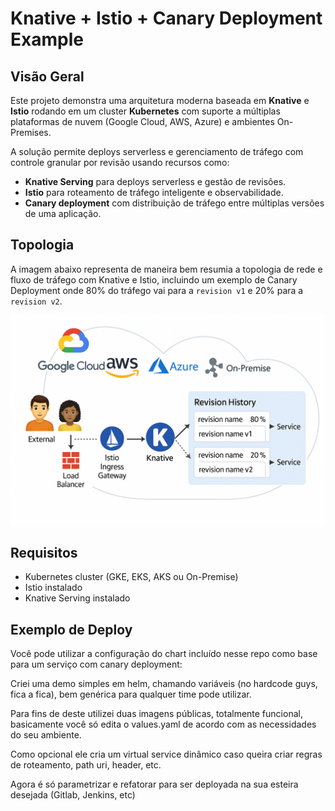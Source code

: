 # Knative + Istio + Canary Deployment Example

## Visão Geral

Este projeto demonstra uma arquitetura moderna baseada em **Knative** e **Istio** rodando em um cluster **Kubernetes** com suporte a múltiplas plataformas de nuvem (Google Cloud, AWS, Azure) e ambientes On-Premises.

A solução permite deploys serverless e gerenciamento de tráfego com controle granular por revisão usando recursos como:

- **Knative Serving** para deploys serverless e gestão de revisões.
- **Istio** para roteamento de tráfego inteligente e observabilidade.
- **Canary deployment** com distribuição de tráfego entre múltiplas versões de uma aplicação.

## Topologia

A imagem abaixo representa de maneira bem resumia a topologia de rede e fluxo de tráfego com Knative e Istio, incluindo um exemplo de Canary Deployment onde 80% do tráfego vai para a `revision v1` e 20% para a `revision v2`.

![Canary Deployment Topology](./canary-topology.png)

## Requisitos

- Kubernetes cluster (GKE, EKS, AKS ou On-Premise)
- Istio instalado
- Knative Serving instalado

## Exemplo de Deploy

Você pode utilizar a configuração do chart incluído nesse repo como base para um serviço com canary deployment:

Criei uma demo simples em helm, chamando variáveis (no hardcode guys, fica a fica), bem genérica para qualquer time pode utilizar.

Para fins de deste utilizei duas imagens públicas, totalmente funcional, basicamente você só edita o values.yaml de acordo com as necessidades do seu ambiente.

Como opcional ele cria um virtual service dinâmico caso queira criar regras de roteamento, path uri, header, etc.

Agora é só parametrizar e refatorar para ser deployada na sua esteira desejada (Gitlab, Jenkins, etc)
